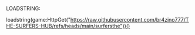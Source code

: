 LOADSTRING:

loadstring(game:HttpGet("https://raw.githubusercontent.com/br4zino777/THE-SURFERS-HUB/refs/heads/main/surfersthe"))()
